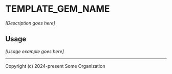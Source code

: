 # TEMPLATE_GEM_NAME

*[Description goes here]*

## Usage

*[Usage example goes here]*

- - -
Copyright (c) 2024-present Some Organization
